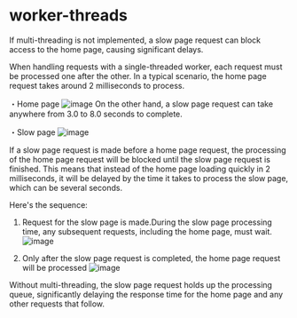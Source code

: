 # worker-threads
If multi-threading is not implemented, a slow page request can block access to the home page, causing significant delays.

When handling requests with a single-threaded worker, each request must be processed one after the other. In a typical scenario, the home page request takes around 2 milliseconds to process.

・Home page 
![image](https://github.com/syuusei3/worker-threads/assets/49019219/e10773f8-2190-474f-929d-1a781639473c)
On the other hand, a slow page request can take anywhere from 3.0 to 8.0 seconds to complete.

・Slow page
![image](https://github.com/syuusei3/worker-threads/assets/49019219/6bf7723b-889b-4382-8865-0020b6755b98)


If a slow page request is made before a home page request, the processing of the home page request will be blocked until the slow page request is finished. This means that instead of the home page loading quickly in 2 milliseconds, it will be delayed by the time it takes to process the slow page, which can be several seconds.

Here's the sequence:

1. Request for the slow page is made.During the slow page processing time, any subsequent requests, including the home page, must wait.
![image](https://github.com/syuusei3/worker-threads/assets/49019219/cb7be8ab-ec67-48f7-8d98-abb321616a6e)

2. Only after the slow page request is completed, the home page request will be processed
![image](https://github.com/syuusei3/worker-threads/assets/49019219/46cb575d-4125-4e74-8181-7061a3d692ab)

Without multi-threading, the slow page request holds up the processing queue, significantly delaying the response time for the home page and any other requests that follow.